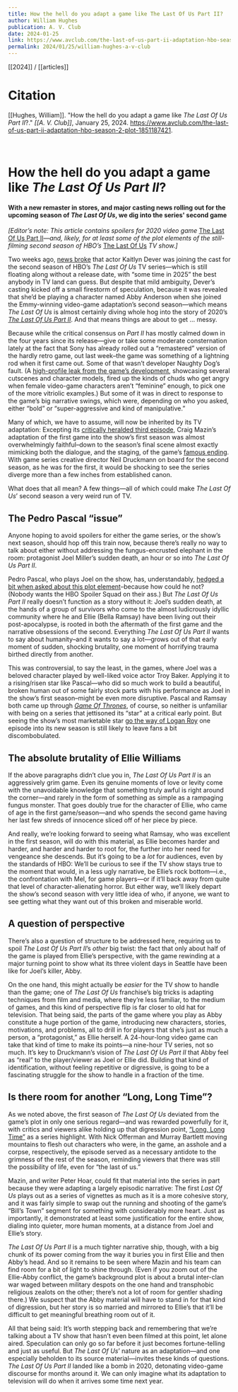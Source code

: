 ```yaml
---
title: How the hell do you adapt a game like The Last Of Us Part II?
author: William Hughes
publication: A. V. Club
date: 2024-01-25
link: https://www.avclub.com/the-last-of-us-part-ii-adaptation-hbo-season-2-plot-1851187421
permalink: 2024/01/25/william-hughes-a-v-club
---
```


[[2024]] / [[articles]]

# Citation

[[Hughes, William]]. "How the hell do you adapt a game like _The Last Of Us Part II_?." *[[A. V. Club]]*, January 25, 2024. <https://www.avclub.com/the-last-of-us-part-ii-adaptation-hbo-season-2-plot-1851187421>.

<br>

# How the hell do you adapt a game like _The Last Of Us Part II_?

#### With a new remaster in stores, and major casting news rolling out for the upcoming season of _The Last Of Us_, we dig into the series' second game

_[Editor’s note: This article contains spoilers for 2020 video game_ [The Last Of Us Part II](https://www.avclub.com/the-last-of-us-part-ii-boldly-reckons-with-its-predeces-1844043738)_—and, likely, for at least some of the plot elements of the still-filming second season of HBO’s_ [The Last Of Us](https://www.avclub.com/tv/reviews/the-last-of-us-2023) _TV show.]_ 

Two weeks ago, [news broke](https://variety.com/2024/tv/news/last-of-us-season-2-cast-kaitlyn-dever-abby-1235866127/) that actor Kaitlyn Dever was joining the cast for the second season of HBO’s _The Last Of Us_ TV series—which is still floating along without a release date, with “some time in 2025” the best anybody in TV land can guess. But despite that mild ambiguity, Dever’s casting kicked off a small firestorm of speculation, because it was revealed that she’d be playing a character named Abby Anderson when she joined the Emmy-winning video-game adaptation’s second season—which means _The Last Of Us_ is almost certainly diving whole hog into the story of 2020’s [_The Last Of Us Part II_](https://howl.me/cluN6sXldBW). And that means things are about to get … messy.

Because while the critical consensus on _Part II_ has mostly calmed down in the four years since its release—give or take some moderate consternation lately at the fact that Sony has already rolled out a “remastered” version of the hardly retro game, out last week–the game was something of a lightning rod when it first came out. Some of that wasn’t developer Naughty Dog’s fault. (A [high-profile leak from the game’s development](https://kotaku.com/psa-beware-of-massive-the-last-of-us-ii-spoilers-from-1843105989), showcasing several cutscenes and character models, fired up the kinds of chuds who get angry when female video-game characters aren’t “feminine” enough, to pick one of the more vitriolic examples.) But some of it was in direct to response to the game’s big narrative swings, which were, depending on who you asked, either “bold” or “super-aggressive and kind of manipulative.”

Many of which, we have to assume, will now be inherited by its TV adaptation: Excepting its [critically heralded third episode](https://www.avclub.com/hbos-the-last-of-us-recap-season-1-episode-3-1850040180), Craig Mazin’s adaptation of the first game into the show’s first season was almost overwhelmingly faithful–down to the season’s final scene almost exactly mimicking both the dialogue, and the staging, of the game’s [famous ending](https://www.avclub.com/games-over-the-best-endings-in-gaming-1843539294). With game series creative director Neil Druckmann on board for the second season, as he was for the first, it would be shocking to see the series diverge more than a few inches from established canon.

What does that all mean? A few things—all of which could make _The Last Of Us_’ second season a very weird run of TV.

## The Pedro Pascal “issue”

Anyone hoping to avoid spoilers for either the game series, or the show’s next season, should hop off this train now, because there’s really no way to talk about either without addressing the fungus-encrusted elephant in the room: protagonist Joel Miller’s sudden death, an hour or so into _The Last Of Us Part II_.

Pedro Pascal, who plays Joel on the show, has, understandably, [hedged a bit when asked about this plot element](https://www.dexerto.com/tv-movies/pedro-pascal-hints-the-last-of-us-season-2-may-deviate-from-major-character-death-2488281/)–because how could he not? (Nobody wants the HBO Spoiler Squad on their ass.) But _The Last Of Us Part II_ really doesn’t function as a story without it: Joel’s sudden death, at the hands of a group of survivors who come to the almost ludicrously idyllic community where he and Ellie (Bella Ramsay) have been living out their post-apocalypse, is rooted in both the aftermath of the first game and the narrative obsessions of the second. Everything _The Last Of Us Part II_ wants to say about humanity–and it wants to say a lot—grows out of that early moment of sudden, shocking brutality, one moment of horrifying trauma birthed directly from another.

This was controversial, to say the least, in the games, where Joel was a beloved character played by well-liked voice actor Troy Baker. Applying it to a rising/risen star like Pascal—who did so much work to build a beautiful, broken human out of some fairly stock parts with his performance as Joel in the show’s first season–might be even more disruptive. Pascal and Ramsay both came up through [_Game Of Thrones_](https://www.avclub.com/tv/reviews/game-of-thrones-newbies), of course, so neither is unfamiliar with being on a series that jettisoned its “star” at a critical early point. But seeing the show’s most marketable star [go the way of Logan Roy](https://www.avclub.com/succession-review-season-4-episode-3-1850318049) one episode into its new season is still likely to leave fans a bit discombobulated.

## The absolute brutality of Ellie Williams

If the above paragraphs didn’t clue you in, _The Last Of Us Part II_ is an aggressively grim game. Even its genuine moments of love or levity come with the unavoidable knowledge that something truly awful is right around the corner—and rarely in the form of something as simple as a rampaging fungus monster. That goes doubly true for the character of Ellie, who came of age in the first game/season—and who spends the second game having her last few shreds of innocence sliced off of her piece by piece.

And really, we’re looking forward to seeing what Ramsay, who was excellent in the first season, will do with this material, as Ellie becomes harder and harder, and harder and harder to root for, the further into her need for vengeance she descends. But it’s going to be a _lot_ for audiences, even by the standards of HBO: We’ll be curious to see if the TV show stays true to the moment that would, in a less ugly narrative, be Ellie’s rock bottom—i.e., the confrontation with Mel, for game players—or if it’ll back away from quite that level of character-alienating horror. But either way, we’ll likely depart the show’s second season with very little idea of who, if anyone, we want to see getting what they want out of this broken and miserable world.

## A question of perspective

There’s also a question of structure to be addressed here, requiring us to spoil _The Last Of Us Part II_’s _other_ big twist: the fact that only about half of the game is played from Ellie’s perspective, with the game rewinding at a major turning point to show what its three violent days in Seattle have been like for Joel’s killer, Abby.

On the one hand, this might actually be _easier_ for the TV show to handle than the game; one of _The Last Of Us_ franchise’s big tricks is adapting techniques from film and media, where they’re less familiar, to the medium of games, and this kind of perspective flip is far closer to old hat for television. That being said, the parts of the game where you play as Abby constitute a huge portion of the game, introducing new characters, stories, motivations, and problems, all to drill in for players that she’s just as much a person, a “protagonist,” as Ellie herself. A 24-hour-long video game can take that kind of time to make its points—a nine-hour TV series, not so much. It’s key to Druckmann’s vision of _The Last Of Us Part II_ that Abby feel as “real” to the player/viewer as Joel or Ellie did. Building that kind of identification, without feeling repetitive or digressive, is going to be a fascinating struggle for the show to handle in a fraction of the time.

## Is there room for another “Long, Long Time”?

As we noted above, the first season of _The Last Of Us_ deviated from the game’s plot in only one serious regard—and was rewarded powerfully for it, with critics and viewers alike holding up that digression point, [“Long, Long Time”](https://www.avclub.com/hbos-the-last-of-us-recap-season-1-episode-3-1850040180) as a series highlight. With Nick Offerman and Murray Bartlett moving mountains to flesh out characters who were, in the game, an asshole and a corpse, respectively, the episode served as a necessary antidote to the grimness of the rest of the season, reminding viewers that there was still the possibility of life, even for “the last of us.”

Mazin, and writer Peter Hoar, could fit that material into the series in part because they were adapting a largely episodic narrative: The first _Last Of Us_ plays out as a series of vignettes as much as it is a more cohesive story, and it was fairly simple to swap out the running and shooting of the game’s “Bill’s Town” segment for something with considerably more heart. Just as importantly, it demonstrated at least some justification for the entire show, dialing into quieter, more human moments, at a distance from Joel and Ellie’s story.

_The Last Of Us Part II_ is a much tighter narrative ship, though, with a big chunk of its power coming from the way it buries you in first Ellie and then Abby’s head. And so it remains to be seen where Mazin and his team can find room for a bit of light to shine through. (Even if you zoom out of the Ellie-Abby conflict, the game’s background plot is about a brutal inter-clan war waged between military despots on the one hand and transphobic religious zealots on the other; there’s not a lot of room for gentler shading there.) We suspect that the Abby material will have to stand in for that kind of digression, but her story is so married and mirrored to Ellie’s that it’ll be difficult to get meaningful breathing room out of it.

All that being said: It’s worth stepping back and remembering that we’re talking about a TV show that hasn’t even been filmed at this point, let alone aired. Speculation can only go so far before it just becomes fortune-telling and just as useful. But _The Last Of Us_’ nature as an adaptation—and one especially beholden to its source material—invites these kinds of questions. _The Last Of Us Part II_ landed like a bomb in 2020, detonating video-game discourse for months around it. We can only imagine what its adaptation to television will do when it arrives some time next year.